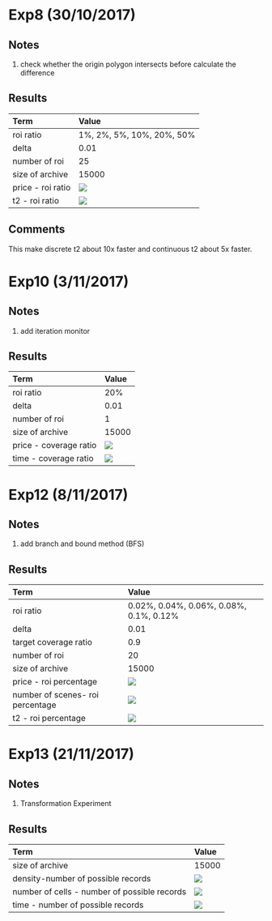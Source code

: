 <!-- # Exp1 (5/10/2017)

## Notes
1. Still use boost::geometry. 
2. The first time use cell id to identify a cell.

## Results
> Note that the roi size is the area of ROI while the archive area is the area of whole archive, which is 8 * 8 = 64.  0.39% * 64 = 0.25.

|Term | Value |
|:-|:-|
|roi size|0.25 (0.39% archive area)|
|delta| 0.0005, 0.001, 0.002, 0.005, 0.01, 0.02|
|number of roi|50|
|size of archive|15000|
|t - delta|![](1/t-delta.png)|


|Term | Value |
|:-|:-|
|roi size|0.1 (0.16% archive area), 0.25 (0.39% archive area), 0.5 (0.78% archive area), 0.75 (1.17% archive area), 1.0 (1.56% archive area)|
|delta| 0.01 |
|number of roi|50|
|size of archive| 15000|
|t - roi size|![](1/t-roi_size.png)|


# Exp2 (12/10/2017)

## Notes
Based on Exp1:
1. give up boost::geometry. 
2. Change greedy method. Remove covered cells from cell sets after each greedy selection instead of calculating difference of the original cell sets every time.

## Results

|Term | Value |
|:-|:-|
|roi size|0.25 (0.39% archive area)|
|delta| 0.0005, 0.001, 0.002, 0.005, 0.01, 0.02|
|number of roi|50|
|size of archive|15000|
|t - delta|![](2/t-delta.png)|

|Term | Value |
|:-|:-|
|roi size|0.1 (0.16% archive area), 0.25 (0.39% archive area), 0.5 (0.78% archive area), 0.75 (1.17% archive area), 1.0 (1.56% archive area)|
|delta| 0.01 |
|number of roi|50|
|size of archive| 15000|
|t - roi size|![](2/t-roi_size.png)|

## Comments

Giving up boost:geometry brings almost 5x faster t1 calculation. Removing covered cells from all rest cell id sets after each greedy selection also make t2 2x faster.

# Exp3 (14/10/2017)

## Notes
Based on Exp2: 
1. Change the scene discretization method by checking only the cells inside the intersection of ROI bounding-box and scenes.

## Results
|Term | Value |
|:-|:-|
|roi size|0.25 (0.39% archive area)|
|delta| 0.0005, 0.001, 0.002, 0.005, 0.01, 0.02|
|number of roi|50|
|size of archive|15000|
|t - delta|![](3/t-delta.png)|

|Term | Value |
|:-|:-|
|roi size|0.1 (0.16% archive area), 0.25 (0.39% archive area), 0.5 (0.78% archive area), 0.75 (1.17% archive area), 1.0 (1.56% archive area)|
|delta| 0.01 |
|number of roi|50|
|size of archive| 15000 |
|t - roi size|![](3/t-roi_size.png)|

## Comments
Checking only the cells inside the intersection of ROI bounding-box and scenes makes t1 faster for most of the time. However, if ROI is large and scene is relatively small, t1 will takes more time to calculate the intersection and the performance will benefit little from the calculation of intersection.

Note that the calculation of intersection is based on the boost::geometry toolkit. While other polygon checking algorithms are implemented from scratch.

# Exp4 (16/10/2017)

## Notes
1. Change ROI to axis-aligned rectangle. 
2. Change the roi-size variable to roi-ratio, where roi-ratio = the roi-size / area of archive region.

## Results

> The roi ratio here means the percentage of archive area. 0.01, 0.02, 0.05, 0.1, 0.2, 0.5 means respectively 1%, 2%, 5%, 10%, 20%, 50% of area of the whole archive. The corresponding size (previous used measurement) is 0.64, 1.28, 3.2, 6.4, 12.8, 32.

|Term |Value |
|:-|:-|
|roi ratio| 1%, 2%, 5%, 10%, 20%, 50% |
|delta| 0.01 |
|number of roi|50|
|size of archive| 15000 |
|t - roi ratio|![](4/t-roi_ratio.png)|

## Comments
When the ratio is large, there are more possible scenes (noted by n), which costs O(n^2) time.

# Exp5 (22/10/2017)
## Notes
Previous t1 shows non-linear relationship with roi-ratio, which is strange. In this experiment, the reason is found.

## Results

|Term |Value |
|:-|:-|
|roi ratio| 1%, 2%, 5%, 10%, 20%, 50% |
|delta| 0.01 |
|number of roi|50|
|size of archive| 15000 |
|number of scenes - roi ratio|![](5/n_scenes-roi_ratio.png)|
|number of roi cells - roi ratio|![](5/n_roi_cells-roi_ratio.png)|
|average number of scene cells - roi ratio|![](5/n_scene_cells-roi_ratio.png)|

## Comments
Number of scenes grow linearly as the ratio increases. t1 cost O(nmlogm) time, where n is the number of scenes, m is the average number of cell in a scene, which should also grows linearly. 

However, in Exp4, it didn't grow linearly. The reason is, in fact, the previous algorithm cost O(nmlogM) time, where M is the number of cell in the roi. Even though m did not change with the roi ratio too much, M changes rapidly. This leads to non-linearly increase of time.

# Exp6 (26/10/2017)
## Notes
1. Fix t1 algorithm, make it linearly increase with roi-ratio
2. Add continuous solver, which shows better performance.

## Results

|Term |Value |
|:-|:-|
|roi ratio| 1%, 2%, 5%, 10%, 20% |
|delta| 0.01 |
|number of roi|25|
|size of archive| 15000 |
|t1 - roi ratio|![](6/t1-roi_ratio.png)|
|t2 - roi ratio|![](6/t2-roi_ratio.png)|
|price - roi ratio|![](6/price-roi_ratio.png)|

## Comments
t1 - roi ratio figure shows t1 of discrete algorithm linearly increases with roi ratio now.

The results above shows the continuous solver is faster than the discrete solver, and gives lower price.


# Exp7 (30/10/2017)
## Notes
1. Modify intersection of cell set, use set_intersection, which make discrete t2 faster

## Results
|Term |Value |
|:-|:-|
|roi ratio| 1%, 2%, 5%, 10%, 20% |
|delta| 0.01 |
|number of roi|25|
|size of archive| 15000 |
|t2 - roi ratio|![](7/t2-roi_pct.png)|

## Comments
This improve discrete t2 about 2x faster -->


# Exp8 (30/10/2017)
## Notes
1. check whether the origin polygon intersects before calculate the difference

## Results
|Term |Value |
|:-|:-|
|roi ratio| 1%, 2%, 5%, 10%, 20%, 50% |
|delta| 0.01 |
|number of roi|25|
|size of archive| 15000 |
|price - roi ratio|![](8/price-roi_pct.png)|
|t2 - roi ratio|![](8/t2-roi_pct.png)|

## Comments
This make discrete t2 about 10x faster and continuous t2 about 5x faster.

<!-- # Exp9 (31/10/2017)
## Notes
1. an overall run based on Exp8

## Results

|Term |Value |
|:-|:-|
|roi ratio| 5%|
|delta| 0.005, 0.01, 0.015, 0.02, 0.025|
|number of roi|25|
|size of archive| 15000 |
|t1 - delta|![](9/t1-delta.png)|
|t2 - delta|![](9/t2-delta.png)|
|price - delta|![](9/price-delta.png)|

---

|Term |Value |
|:-|:-|
|roi ratio| 1%, 2%, 5%, 10%, 20% |
|delta| 0.01 |
|number of roi|25|
|size of archive| 15000 |
|t1 - roi pct|![](9/t1-roi_pct.png)|
|t2 - roi pct|![](9/t2-roi_pct.png)|
|price - roi pct|![](9/price-roi_pct.png)|

---

|Term |Value |
|:-|:-|
|roi ratio| 5%|
|delta| 0.01 |
|number of roi|25|
|size of archive| 10000, 15000, 20000, 50000, 75000, 100000 |
|t1 - archive|![](9/t1-archive.png)|
|t2 - archive|![](9/t2-archive.png)|
|price - archive|![](9/price-archive.png)| -->

# Exp10 (3/11/2017)
## Notes
1. add iteration monitor

## Results

|Term |Value |
|:-|:-|
|roi ratio| 20%|
|delta| 0.01|
|number of roi|1|
|size of archive| 15000 |
|price - coverage ratio|![](10/price-coverage_ratio_dot.png)|
|time - coverage ratio|![](10/time-coverage_ratio_dot.png)|

<!-- 
# Exp11 (8/11/2017)
## Notes
1. add branch and bound method (DFS)

## Results
|Term |Value |
|:-|:-|
|roi ratio| 0.02%, 0.04%, 0.06%, 0.08%, 0.1%, 0.12%|
|delta| 0.01|
|target coverage ratio| 0.9|
|number of roi|20|
|size of archive| 15000 |
|price - roi percentage|![](11/price-roi_pct.png)|
|number of scenes- roi percentage|![](11/number_of_selected_scenes-roi_pct.png)|
|t2 - roi percentage|![](11/t2-roi_pct.png)| -->

# Exp12 (8/11/2017)
## Notes
1. add branch and bound method (BFS)

## Results
|Term |Value |
|:-|:-|
|roi ratio| 0.02%, 0.04%, 0.06%, 0.08%, 0.1%, 0.12%|
|delta| 0.01|
|target coverage ratio| 0.9|
|number of roi|20|
|size of archive| 15000 |
|price - roi percentage|![](12/price-roi_pct.png)|
|number of scenes- roi percentage|![](12/number_of_selected_scenes-roi_pct.png)|
|t2 - roi percentage|![](12/t2-roi_pct.png)|

# Exp13 (21/11/2017)
## Notes
1. Transformation Experiment 

## Results
|Term |Value |
|:-|:-|
|size of archive| 15000 |
|density-number of possible records|![](13/d-nop.png)|
|number of cells - number of possible records |![](13/noc-nop.png)|
|time - number of possible records|![](13/t-nop.png)|